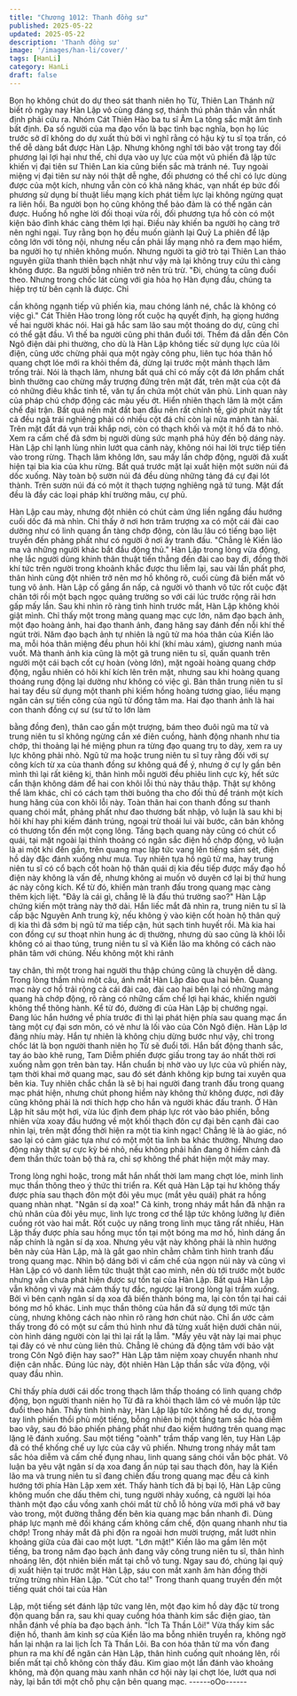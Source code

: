 ```yaml
---
title: "Chương 1012: Thanh đồng sư"
published: 2025-05-22
updated: 2025-05-22
description: 'Thanh đồng sư'
image: '/images/han-li/cover/'
tags: [HanLi]
category: HanLi
draft: false
---
```


Bọn họ không chút do dự theo sát thanh niên họ Từ, Thiên Lan
Thánh nữ biết rõ ngày nay Hàn Lập vô cùng đáng sợ, thánh thú
phân thân vẫn nhất định phải cứu ra.
Nhóm Cát Thiên Hào ba tu sĩ Âm La tông sắc mặt âm tình bất
định.
Đa số người của ma đạo vốn là bạc tình bạc nghĩa, bọn họ lúc
trước sở dĩ không do dự xuất thủ bởi vì nghĩ rằng có hậu kỳ tu sĩ
tọa trấn, có thể dễ dàng bắt được Hàn Lập. Nhưng không nghĩ tới
bảo vật trong tay đối phương lại lợi hại như thế, chỉ dựa vào uy
lực của một vũ phiến đã lập tức khiến vị đại tiên sư Thiên Lan kia
cũng biến sắc mà tránh né.
Tuy ngoài miệng vị đại tiên sư này nói thật dễ nghe, đối phương
có thể chỉ có lực dùng được của một kích, nhưng vẫn còn có khả
năng khác, vạn nhất ép bức đối phương sử dụng bí thuật liều
mạng kích phát tiềm lực lại không ngừng quạt ra liên hồi. Ba
người bọn họ cũng không thể bảo đảm là có thể ngăn cản được.
Huống hồ nghe lời đối thoại vừa rồi, đối phương tựa hồ còn có
một kiện bảo đỉnh khác càng thêm lợi hại. Điều này khiến ba
người họ càng trở nên nghi ngại. Tuy rằng bọn họ đều muốn
giành lại Quỷ La phiên để lập công lớn với tông nội, nhưng nếu
cần phải lấy mạng nhỏ ra đem mạo hiểm, ba người họ tự nhiên
không muốn. Nhưng người ta giở trò tại Thiên Lan thảo nguyên
giữa thanh thiên bạch nhật như vậy mà lại không truy cứu thì
càng không được.
Ba người bỗng nhiên trở nên trù trừ.
"Đi, chúng ta cũng đuổi theo. Nhưng trong chốc lát cùng với gia
hỏa họ Hàn đụng đầu, chúng ta hiệp trợ từ bên cạnh là được. Chỉ

cần không ngạnh tiếp vũ phiến kia, mau chóng lánh né, chắc là
không có việc gì."
Cát Thiên Hào trong lòng rốt cuộc hạ quyết định, hạ giọng hướng
về hai người khác nói.
Hai gã hắc sam lão sau một thoáng do dự, cũng chỉ có thể gật
đầu.
Vì thế ba người cũng phi thân đuổi tới.
Thềm đá dẫn đến Côn Ngô điện dài phi thường, cho dù là Hàn
Lập không tiếc sử dụng lực của lôi điện, cũng ước chừng phải
qua một ngày công phu, liên tục hóa thân hồ quang chợt lóe mới
ra khỏi thềm đá, dừng lại trước một mảnh thạch lâm trống trải.
Nói là thạch lâm, nhưng bất quá chỉ có mấy cột đá lớn phẩm chất
bình thường cao chừng mấy trượng đứng trên mặt đất, trên mặt
của cột đá có những điêu khắc tinh tế, văn tự ẩn chứa một chút
văn phù. Linh quan này của pháp chú chớp động các màu yếu ớt.
Hiển nhiên thạch lâm là một cấm chế đại trận.
Bất quá nền mặt đất ban đầu nên rất chỉnh tề, giờ phút này tất cả
đều ngã trái nghiêng phải có nhiều cột đá chỉ còn lại nửa mảnh
tàn hài. Trên mặt đất đá vụn trải khắp nơi, còn có thạch khối và
một ít hố đá to nhỏ.
Xem ra cấm chế đã sớm bị người dùng sức mạnh phá hủy đến bộ
dáng này.
Hàn Lập chỉ lạnh lùng nhìn lướt qua cảnh này, không nói hai lời
trực tiếp tiến vào trong rừng.
Thạch lâm không lớn, sau mấy lần chớp động, người đã xuất hiện
tại bìa kia của khu rừng. Bất quá trước mặt lại xuất hiện một sườn
núi đá dốc xuống.
Này toàn bộ sườn núi đá đều dùng những tảng đá cự đại lót
thành. Trên sườn núi đá có một ít thạch tượng nghiêng ngã tứ
tung. Mặt đất đều là đầy các loại pháp khí trường mâu, cự phủ.

Hàn Lập cau mày, nhưng đột nhiên có chút cảm ứng liền ngẩng
đầu hướng cuối dốc đá mà nhìn.
Chỉ thấy ở nơi hơn trăm trượng xa có một cái đài cao dường như
có linh quang ẩn tàng chớp động, còn lâu lâu có tiếng bạo liệt
truyền đến phảng phất như có người ở nơi ấy tranh đấu.
"Chẳng lẻ Kiền lão ma và những người khác bắt đầu động thủ."
Hàn Lập trong lòng vừa động, nhẹ lắc người dùng khinh thân
thuật tiến thẳng đến đài cao bay đi, đồng thời khí tức trên người
trong khoảnh khắc được thu liễm lại, sau vài lần phất phơ, thân
hình cũng đột nhiên trở nên mơ hồ không rõ, cuối cùng đã biến
mất vô tung vô ảnh.
Hàn Lập cố gắng ẩn nấp, cả người vô thanh vô tức rốt cuộc đặt
chân tới rồi một bạch ngọc quảng trường so với cái lúc trước rộng
rãi hơn gấp mấy lần.
Sau khi nhìn rõ ràng tình hình trước mắt, Hàn Lập không khỏi giật
mình.
Chỉ thấy một trong màng quang mạc cực lớn, năm đạo bạch ảnh,
một đạo hoàng ảnh, hai đạo thanh ảnh, đang hăng say đánh đến
nỗi khí thế ngút trời.
Năm đạo bạch ảnh tự nhiên là ngũ tử ma hóa thân của Kiền lão
ma, mỗi hóa thân miệng đều phun hôi khí (khí màu xám), giương
nanh múa vuốt.
Mà thanh ảnh kia cũng là một gã trung niên tu sĩ, quấn quanh trên
người một cái bạch cốt cự hoàn (vòng lớn), mặt ngoài hoàng
quang chớp động, ngẫu nhiên có hôi khí kích lên trên mặt, nhưng
sau khi hoàng quang thoáng rung động lại dường như không có
việc gì. Bản thân trung niên tu sĩ hai tay đều sử dụng một thanh
phi kiếm hồng hoàng tương giao, liều mạng ngăn cản sự tiến
công của ngũ tử đồng tâm ma.
Hai đạo thanh ảnh là hai con thanh đồng cự sư (sư tử to lớn làm

bằng đồng đen), thân cao gần một trượng, bám theo đuôi ngũ ma
tử và trung niên tu sĩ không ngừng cắn xé điên cuồng, hành động
nhanh như tia chớp, thi thoảng lại hé miệng phun ra từng đạo
quang trụ to dày, xem ra uy lực không phải nhỏ.
Ngũ tử ma hoặc trung niên tu sĩ tuy rằng đối với sự công kích từ
xa của thanh đồng sư không quá để ý, nhưng ở cự ly gần bên
mình thì lại rất kiêng kị, thân hình mỗi người đều phiêu linh cực
kỳ, hết sức cẩn thận không dám để hai con khôi lỗi thú này thâu
thập. Thật sự không thể làm khác, chỉ có cách tạm thời buông tha
cho đối thủ để tránh một kích hung hăng của con khôi lỗi này.
Toàn thân hai con thanh đồng sư thanh quang chói mắt, phảng
phất như đao thương bất nhập, vô luận là sau khi bị hôi khí hay
phi kiếm đánh trúng, ngoại trừ thoái lui vài bước, căn bản không
có thương tổn đến một cọng lông.
Tầng bạch quang này cũng có chút cổ quái, tại mặt ngoài lại thỉnh
thoảng có ngân sắc điện hồ chớp động, vô luận là ai một khi đến
gần, trên quang mạc lập tức vang lên tiếng sấm sét, điện hồ dày
đặc đánh xuống như mưa.
Tuy nhiên tựa hồ ngũ tử ma, hay trung niên tu sĩ có cổ bạch cốt
hoàn hộ thân quái dị kia đều tiếp được mấy đạo hồ điện này
không là vấn đề, nhưng không ai muốn vô duyên cớ lại bị thứ
hung ác này công kích.
Kể từ đó, khiến màn tranh đấu trong quang mạc càng thêm kịch
liệt.
"Đây là cái gì, chẳng lẽ là đấu thú trường sao?"
Hàn Lập chứng kiến một tràng này thở dài.
Hắn liếc mắt đã nhìn ra, trung niên tu sĩ là cấp bậc Nguyên Anh
trung kỳ, nếu không ỷ vào kiện cốt hoàn hộ thân quỷ dị kia thì đã
sớm bị ngũ tử ma tiếp cận, hút sạch tinh huyết rồi. Mà kia hai con
đồng cự sư thoạt nhìn hung ác dị thường, nhưng dù sao cũng là
khôi lỗi không có ai thao túng, trung niên tu sĩ và Kiền lão ma
không có cách nào phân tâm với chúng. Nếu không một khi rảnh

tay chân, thì một trong hai người thu thập chúng cũng là chuyện
dễ dàng.
Trong lòng thầm nhủ một câu, ánh mắt Hàn Lập đảo qua hai bên.
Quang mạc này cơ hồ trải rộng cả cái đài cao, đài cao hai bên lại
có những mảng quang hà chớp động, rõ ràng có những cấm chế
lợi hại khác, khiến người không thể thông hành.
Kể từ đó, đường đi của Hàn Lập bị chướng ngại.
Đang lúc hắn hướng về phía trước đi thì lại phát hiện phía sau
quang mạc ẩn tàng một cự đại sơn môn, có vẻ như là lối vào của
Côn Ngô điện.
Hàn Lập lơ đãng nhíu mày.
Hắn tự nhiên là không chịu dừng bước như vậy, chỉ trong chốc lát
là bọn người thanh niên họ Từ sẽ đuổi tới.
Hắn bất động thanh sắc, tay áo bào khẽ rung, Tam Diễm phiến
được giấu trong tay áo nhất thời rơi xuống nằm gọn trên bàn tay.
Hắn chuẩn bị nhờ vào uy lực của vũ phiến này, tạm thời khai mở
quang mạc, sau đó sét đánh không kịp bưng tai xuyên qua bên
kia. Tuy nhiên chắc chắn là sẽ bị hai người đang tranh đấu trong
quang mạc phát hiện, nhưng chút phong hiểm này không thử
không được, nơi đây cũng không phải là nơi thích hợp cho hắn và
người khác đấu tranh.
Ở Hàn Lập hít sâu một hơi, vừa lúc định đem pháp lực rót vào
bảo phiến, bỗng nhiên vừa xoay đầu hướng về một khối thạch
đôn cự đại bên cạnh đài cao nhìn lại, trên mặt đồng thời hiện ra
một tia kinh ngạc!
Chẳng lẽ là ảo giác, nó sao lại có cảm giác tựa như có một một
tia linh ba khác thường. Nhưng dao động này thật sự cực kỳ bé
nhỏ, nếu không phải hắn đang ở hiểm cảnh đã đem thần thức
toàn bộ thả ra, chỉ sợ không thể phát hiện một mảy may.

Trong lòng nghi hoặc, trong mắt hắn nhất thời lam mang chợt lóe,
minh linh mục thần thông theo ý thức thi triển ra.
Kết quả Hàn Lập tại hư không thấy được phía sau thạch đôn một
đôi yêu mục (mắt yêu quái) phát ra hồng quang nhàn nhạt.
"Ngân sí dạ xoa!"
Cả kinh, trong nháy mắt hắn đã nhận ra chủ nhân của đôi yêu
mục, linh lực trong cơ thể lập tức không lưỡng lự điên cuồng rót
vào hai mắt.
Rốt cuộc uy năng trong linh mục tăng rất nhiều, Hàn Lập thấy
được phía sau hồng mục tồn tại một bóng ma mơ hồ, hình dáng
ẩn nấp chính là ngân sí dạ xoa. Nhưng yêu vật này không phải là
nhìn hướng bên này của Hàn Lập, mà là gắt gao nhìn chằm chằm
tình hình tranh đấu trong quang mạc. Nhìn bộ dáng bởi vì cấm
chế của ngọn núi này và cũng vì Hàn Lập có vô danh liễm tức
thuật thật cao minh, nên dù tới trước một bước nhưng vẫn chưa
phát hiện được sự tồn tại của Hàn Lập.
Bất quá Hàn Lập vẫn không vì vậy mà cảm thấy tự đắc, ngược lại
trong lòng lại trầm xuống.
Bởi vì bên cạnh ngân sí dạ xoa đã biến thành bóng ma, lại còn
tồn tại hai cái bóng mơ hồ khác. Linh mục thần thông của hắn đã
sử dụng tới mức tận cùng, nhưng không cách nào nhìn rõ ràng
hơn chút nào. Chỉ ẩn ước cảm thấy trong đó có một sư cầm thú
hình như đã từng xuất hiện dưới chân núi, còn hình dáng người
còn lại thì lại rất lạ lẫm.
"Mấy yêu vật này lại mai phục tại đây có vẻ như cùng liên thủ.
Chẳng lẽ chúng đã động tâm với bảo vật trong Côn Ngô điện hay
sao?"
Hàn Lập tâm niệm xoay chuyển nhanh như điện cân nhắc.
Đúng lúc này, đột nhiên Hàn Lập thần sắc vừa động, vội quay đầu
nhìn.

Chỉ thấy phía dưới cái dốc trong thạch lâm thấp thoáng có linh
quang chớp động, bọn người thanh niên họ Từ đã ra khỏi thạch
lâm có vẻ muốn lập tức đuổi theo hắn.
Thấy tình hình này, Hàn Lập lập tức không hề do dự, trong tay
linh phiến thổi phù một tiếng, bỗng nhiên bị một tầng tam sắc hỏa
diễm bao vây, sau đó bảo phiến phảng phất như đao kiếm hướng
trên quang mạc lặng lẽ đánh xuống.
Sau một tiếng "oành" trầm thấp vang lên, tuy Hàn Lập đã có thể
khống chế uy lực của cây vũ phiến. Nhưng trong nháy mắt tam
sắc hỏa diễm và cấm chế đụng nhau, linh quang sáng chói vẫn
bộc phát.
Vô luận ba yêu vật ngân sí dạ xoa đang ẩn núp tại sau thạch đôn,
hay là Kiền lão ma và trung niên tu sĩ đang chiến đấu trong quang
mạc đều cả kinh hướng tới phía Hàn Lập xem xét.
Thấy hành tích đã bị bại lộ, Hàn Lập cũng không muốn che dấu
thêm chi, tung người nhảy xuống, cả người lại hóa thành một đạo
cầu vồng xanh chói mắt từ chỗ lỗ hỏng vừa mới phá vỡ bay vào
trong, một đường thẳng đến bên kia quang mạc bắn nhanh đi.
Dùng pháp lực mạnh mẽ đối kháng cấm không cấm chế, độn
quang nhanh như tia chớp! Trong nháy mắt đã phi độn ra ngoài
hơn mười trượng, mắt lướt nhìn khoảng giữa của đài cao một
lượt.
"Lớn mật!"
Kiền lão ma gầm lên một tiếng, ba trong năm đạo bạch ảnh đang
vây công trung niên tu sĩ, thân hình nhoáng lên, đột nhiên biến
mất tại chỗ vô tung.
Ngay sau đó, chúng lại quỷ dị xuất hiện tại trước mặt Hàn Lập,
sáu con mắt xanh âm hàn đồng thời trừng trừng nhìn Hàn Lập.
"Cút cho ta!"
Trong thanh quang truyền đến một tiếng quát chói tai của Hàn

Lập, một tiếng sét đánh lập tức vang lên, một đạo kim hồ dày đặc
từ trong độn quang bắn ra, sau khi quay cuồng hóa thành kim sắc
điện giao, tàn nhẫn đánh về phía ba đạo bạch ảnh.
"Ích Tà Thần Lôi!"
Vừa thấy kim sắc điện hồ, thanh âm kinh sợ của Kiền lão ma
bỗng nhiên truyền ra, không ngờ hắn lại nhận ra lai lịch Ích Tà
Thần Lôi.
Ba con hóa thân tử ma vốn đang phun ra ma khí để ngăn cản
Hàn Lập, thân hình cuống quít nhoáng lên, rồi biến mất tại chỗ
không còn thấy đâu.
Kim giao một lần đánh vào khoảng không, mà độn quang màu
xanh nhân cơ hội này lại chợt lóe, lướt qua nơi này, lại bắn tới
một chỗ phụ cận bên quang mạc.
------oOo------
